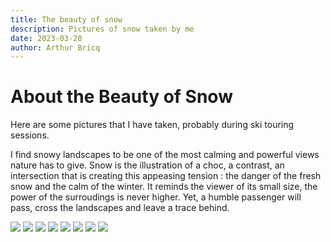```yaml
---
title: The beauty of snow
description: Pictures of snow taken by me
date: 2023-03-28
author: Arthur Bricq
---
```


# About the Beauty of Snow

Here are some pictures that I have taken, probably during ski touring sessions. 

I find snowy landscapes to be one of the most calming and powerful views nature has to give. Snow is the illustration of a choc, a contrast, an intersection that is creating this appeasing tension : the danger of the fresh snow and the calm of the winter. It reminds the viewer of its small size, the power of the surroudings is never higher. Yet, a humble passenger will pass, cross the landscapes and leave a trace behind.

![](../images/snow/img1.JPEG)
![](../images/snow/img2.JPEG)
![](../images/snow/img3.JPEG)
![](../images/snow/img4.JPEG)
![](../images/snow/img5.JPEG)
![](../images/snow/img6.JPEG)
![](../images/snow/img7.JPEG)
![](../images/snow/img8.JPG)
